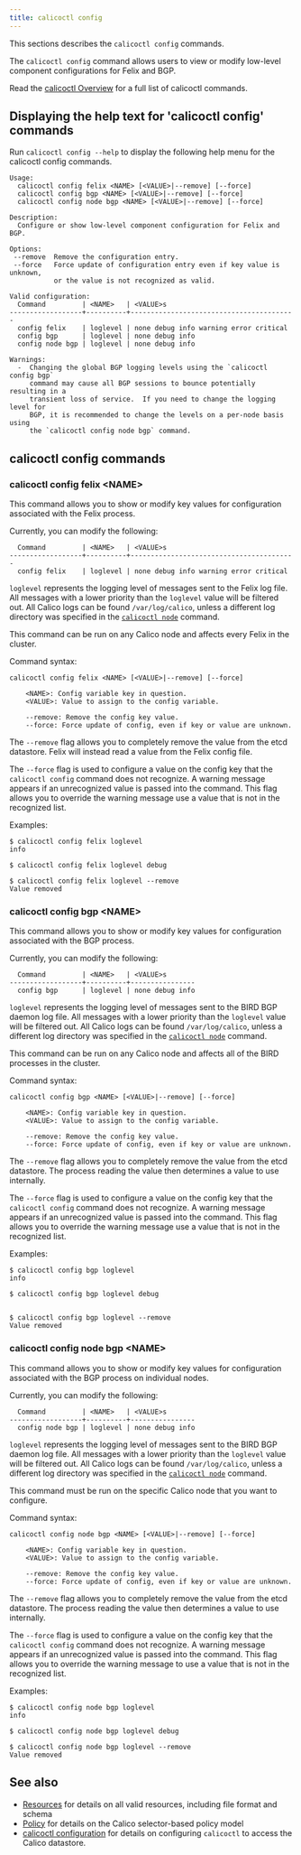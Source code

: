 ```yaml
---
title: calicoctl config
---
```


This sections describes the `calicoctl config` commands.

The `calicoctl config` command allows users to view or modify
low-level component configurations for Felix and BGP.

Read the [calicoctl Overview]({{site.baseurl}}/{{page.version}}/reference/calicoctl) for a full list of calicoctl commands.

## Displaying the help text for 'calicoctl config' commands

Run `calicoctl config --help` to display the following help menu for the
calicoctl config commands.

```shell
Usage:
  calicoctl config felix <NAME> [<VALUE>|--remove] [--force]
  calicoctl config bgp <NAME> [<VALUE>|--remove] [--force]
  calicoctl config node bgp <NAME> [<VALUE>|--remove] [--force]

Description:
  Configure or show low-level component configuration for Felix and BGP.

Options:
 --remove  Remove the configuration entry.
 --force   Force update of configuration entry even if key value is unknown,
           or the value is not recognized as valid.

Valid configuration:
  Command         | <NAME>   | <VALUE>s
------------------+----------+-----------------------------------------
  config felix    | loglevel | none debug info warning error critical
  config bgp      | loglevel | none debug info
  config node bgp | loglevel | none debug info

Warnings:
  -  Changing the global BGP logging levels using the `calicoctl config bgp`
     command may cause all BGP sessions to bounce potentially resulting in a
     transient loss of service.  If you need to change the logging level for
     BGP, it is recommended to change the levels on a per-node basis using
     the `calicoctl config node bgp` command.

```

## calicoctl config commands


### calicoctl config felix \<NAME\>
This command allows you to show or modify key values for configuration
associated with the Felix process.

Currently, you can modify the following:

```shell
  Command         | <NAME>   | <VALUE>s
------------------+----------+-----------------------------------------
  config felix    | loglevel | none debug info warning error critical
```

`loglevel` represents the logging level of messages sent to the Felix log file.
All messages with a lower priority than the `loglevel` value will be filtered
out. All Calico logs can be found `/var/log/calico`, unless a different log
directory was specified in the [`calicoctl node`](node) command.


This command can be run on any Calico node and affects every Felix in the
cluster.

Command syntax:

```
calicoctl config felix <NAME> [<VALUE>|--remove] [--force]

    <NAME>: Config variable key in question.
    <VALUE>: Value to assign to the config variable.

    --remove: Remove the config key value.
    --force: Force update of config, even if key or value are unknown.
```
The `--remove` flag allows you to completely remove the value from the etcd
datastore.  Felix will instead read a value from the Felix config file.

The `--force` flag is used to configure a value on the config key that the
`calicoctl config` command does not recognize.  A warning message appears if an
unrecognized value is passed into the command.  This flag allows you to
override the warning message use a value that is not in the recognized list.

Examples:

```
$ calicoctl config felix loglevel
info

$ calicoctl config felix loglevel debug

$ calicoctl config felix loglevel --remove
Value removed
```

### calicoctl config bgp \<NAME\>
This command allows you to show or modify key values for configuration
associated with the BGP process.

Currently, you can modify the following:

```shell
  Command         | <NAME>   | <VALUE>s
------------------+----------+----------------
  config bgp      | loglevel | none debug info
```

`loglevel` represents the logging level of messages sent to the BIRD BGP daemon
log file. All messages with a lower priority than the `loglevel` value will be
filtered out. All Calico logs can be found `/var/log/calico`, unless a different log
directory was specified in the [`calicoctl node`](./node) command.

This command can be run on any Calico node and affects all of the BIRD processes
in the cluster.

Command syntax:

```
calicoctl config bgp <NAME> [<VALUE>|--remove] [--force]

    <NAME>: Config variable key in question.
    <VALUE>: Value to assign to the config variable.

    --remove: Remove the config key value.
    --force: Force update of config, even if key or value are unknown.
```
The `--remove` flag allows you to completely remove the value from the etcd
datastore.  The process reading the value then determines a value to use
internally.

The `--force` flag is used to configure a value on the config key that the
`calicoctl config` command does not recognize.  A warning message appears if an
unrecognized value is passed into the command.  This flag allows you to
override the warning message use a value that is not in the recognized list.

Examples:

```
$ calicoctl config bgp loglevel
info

$ calicoctl config bgp loglevel debug


$ calicoctl config bgp loglevel --remove
Value removed
```

### calicoctl config node bgp \<NAME\>
This command allows you to show or modify key values for configuration
associated with the BGP process on individual nodes.

Currently, you can modify the following:
```
  Command         | <NAME>   | <VALUE>s
------------------+----------+----------------
  config node bgp | loglevel | none debug info
```

`loglevel` represents the logging level of messages sent to the BIRD BGP daemon
log file. All messages with a lower priority than the `loglevel` value will be
filtered out. All Calico logs can be found `/var/log/calico`, unless a different log
directory was specified in the [`calicoctl node`](./node) command.

This command must be run on the specific Calico node that you want to configure.

Command syntax:

```
calicoctl config node bgp <NAME> [<VALUE>|--remove] [--force]

    <NAME>: Config variable key in question.
    <VALUE>: Value to assign to the config variable.

    --remove: Remove the config key value.
    --force: Force update of config, even if key or value are unknown.
```
The `--remove` flag allows you to completely remove the value from the etcd
datastore.  The process reading the value then determines a value to use
internally.

The `--force` flag is used to configure a value on the config key that the
`calicoctl config` command does not recognize.  A warning message appears if an
unrecognized value is passed into the command.  This flag allows you to
override the warning message to use a value that is not in the recognized list.

Examples:

```
$ calicoctl config node bgp loglevel
info

$ calicoctl config node bgp loglevel debug

$ calicoctl config node bgp loglevel --remove
Value removed
```

## See also
-  [Resources](../resources) for details on all valid resources, including file format
   and schema
-  [Policy](../resources/policy.md) for details on the Calico selector-based policy model
-  [calicoctl configuration](../setup/config.md) for details on configuring `calicoctl` to access
   the Calico datastore.
